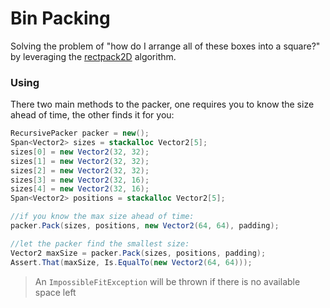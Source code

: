 # Bin Packing
Solving the problem of "how do I arrange all of these boxes into a square?" by leveraging
the [rectpack2D](https://github.com/TeamHypersomnia/rectpack2D) algorithm.

### Using
There two main methods to the packer, one requires you to know the size ahead of time,
the other finds it for you:
```cs
RecursivePacker packer = new();
Span<Vector2> sizes = stackalloc Vector2[5];
sizes[0] = new Vector2(32, 32);
sizes[1] = new Vector2(32, 32);
sizes[2] = new Vector2(32, 32);
sizes[3] = new Vector2(32, 16);
sizes[4] = new Vector2(32, 16);
Span<Vector2> positions = stackalloc Vector2[5];

//if you know the max size ahead of time:
packer.Pack(sizes, positions, new Vector2(64, 64), padding);

//let the packer find the smallest size:
Vector2 maxSize = packer.Pack(sizes, positions, padding);
Assert.That(maxSize, Is.EqualTo(new Vector2(64, 64)));
```

> An `ImpossibleFitException` will be thrown if there is no available space left